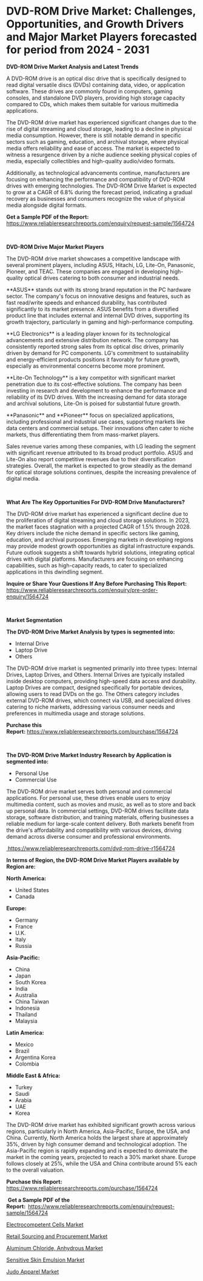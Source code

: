 <p><h1>DVD-ROM Drive Market: Challenges, Opportunities, and Growth Drivers and Major Market Players forecasted for period from 2024 - 2031</h1></p><p><strong>DVD-ROM Drive Market Analysis and Latest Trends</strong></p>
<p><p>A DVD-ROM drive is an optical disc drive that is specifically designed to read digital versatile discs (DVDs) containing data, video, or application software. These drives are commonly found in computers, gaming consoles, and standalone DVD players, providing high storage capacity compared to CDs, which makes them suitable for various multimedia applications.</p><p>The DVD-ROM drive market has experienced significant changes due to the rise of digital streaming and cloud storage, leading to a decline in physical media consumption. However, there is still notable demand in specific sectors such as gaming, education, and archival storage, where physical media offers reliability and ease of access. The market is expected to witness a resurgence driven by a niche audience seeking physical copies of media, especially collectibles and high-quality audio/video formats.</p><p>Additionally, as technological advancements continue, manufacturers are focusing on enhancing the performance and compatibility of DVD-ROM drives with emerging technologies. The DVD-ROM Drive Market is expected to grow at a CAGR of 6.8% during the forecast period, indicating a gradual recovery as businesses and consumers recognize the value of physical media alongside digital formats.</p></p>
<p><strong>Get a Sample PDF of the Report:&nbsp;</strong> <a href="https://www.reliableresearchreports.com/enquiry/request-sample/1564724">https://www.reliableresearchreports.com/enquiry/request-sample/1564724</a></p>
<p>&nbsp;</p>
<p><strong>DVD-ROM Drive Major Market Players</strong></p>
<p><p>The DVD-ROM drive market showcases a competitive landscape with several prominent players, including ASUS, Hitachi, LG, Lite-On, Panasonic, Pioneer, and TEAC. These companies are engaged in developing high-quality optical drives catering to both consumer and industrial needs.</p><p>**ASUS** stands out with its strong brand reputation in the PC hardware sector. The company's focus on innovative designs and features, such as fast read/write speeds and enhanced durability, has contributed significantly to its market presence. ASUS benefits from a diversified product line that includes external and internal DVD drives, supporting its growth trajectory, particularly in gaming and high-performance computing.</p><p>**LG Electronics** is a leading player known for its technological advancements and extensive distribution network. The company has consistently reported strong sales from its optical disc drives, primarily driven by demand for PC components. LG's commitment to sustainability and energy-efficient products positions it favorably for future growth, especially as environmental concerns become more prominent.</p><p>**Lite-On Technology** is a key competitor with significant market penetration due to its cost-effective solutions. The company has been investing in research and development to enhance the performance and reliability of its DVD drives. With the increasing demand for data storage and archival solutions, Lite-On is poised for substantial future growth.</p><p>**Panasonic** and **Pioneer** focus on specialized applications, including professional and industrial use cases, supporting markets like data centers and commercial setups. Their innovations often cater to niche markets, thus differentiating them from mass-market players.</p><p>Sales revenue varies among these companies, with LG leading the segment with significant revenue attributed to its broad product portfolio. ASUS and Lite-On also report competitive revenues due to their diversification strategies. Overall, the market is expected to grow steadily as the demand for optical storage solutions continues, despite the increasing prevalence of digital media.</p></p>
<p>&nbsp;</p>
<p><strong>What Are The Key Opportunities For DVD-ROM Drive Manufacturers?</strong></p>
<p><p>The DVD-ROM drive market has experienced a significant decline due to the proliferation of digital streaming and cloud storage solutions. In 2023, the market faces stagnation with a projected CAGR of 1.5% through 2028. Key drivers include the niche demand in specific sectors like gaming, education, and archival purposes. Emerging markets in developing regions may provide modest growth opportunities as digital infrastructure expands. Future outlook suggests a shift towards hybrid solutions, integrating optical drives with digital platforms. Manufacturers are focusing on enhancing capabilities, such as high-capacity reads, to cater to specialized applications in this dwindling segment.</p></p>
<p><strong>Inquire or Share Your Questions If Any Before Purchasing This Report:</strong> <a href="https://www.reliableresearchreports.com/enquiry/pre-order-enquiry/1564724">https://www.reliableresearchreports.com/enquiry/pre-order-enquiry/1564724</a></p>
<p>&nbsp;</p>
<p><strong>Market Segmentation</strong></p>
<p><strong>The DVD-ROM Drive Market Analysis by types is segmented into:</strong></p>
<p><ul><li>Internal Drive</li><li>Laptop Drive</li><li>Others</li></ul></p>
<p><p>The DVD-ROM drive market is segmented primarily into three types: Internal Drives, Laptop Drives, and Others. Internal Drives are typically installed inside desktop computers, providing high-speed data access and durability. Laptop Drives are compact, designed specifically for portable devices, allowing users to read DVDs on the go. The Others category includes external DVD-ROM drives, which connect via USB, and specialized drives catering to niche markets, addressing various consumer needs and preferences in multimedia usage and storage solutions.</p></p>
<p><strong>Purchase this Report:&nbsp;</strong><a href="https://www.reliableresearchreports.com/purchase/1564724">https://www.reliableresearchreports.com/purchase/1564724</a></p>
<p>&nbsp;</p>
<p><strong>The DVD-ROM Drive Market Industry Research by Application is segmented into:</strong></p>
<p><ul><li>Personal Use</li><li>Commercial Use</li></ul></p>
<p><p>The DVD-ROM drive market serves both personal and commercial applications. For personal use, these drives enable users to enjoy multimedia content, such as movies and music, as well as to store and back up personal data. In commercial settings, DVD-ROM drives facilitate data storage, software distribution, and training materials, offering businesses a reliable medium for large-scale content delivery. Both markets benefit from the drive's affordability and compatibility with various devices, driving demand across diverse consumer and professional environments.</p></p>
<p><a href="https://www.reliableresearchreports.com/dvd-rom-drive-r1564724">&nbsp;https://www.reliableresearchreports.com/dvd-rom-drive-r1564724</a></p>
<p><strong>In terms of Region, the DVD-ROM Drive Market Players available by Region are:</strong></p>
<p>
    <p> <strong> North America: </strong>
        <ul>
            <li>United States</li>
            <li>Canada</li>
        </ul>
        </p> 
    <p> <strong> Europe: </strong>
        <ul>
            <li>Germany</li>
            <li>France</li>
            <li>U.K.</li>
            <li>Italy</li>
            <li>Russia</li>
        </ul>
        </p> 
    <p> <strong> Asia-Pacific: </strong>
        <ul>
            <li>China</li>
            <li>Japan</li>
            <li>South Korea</li>
            <li>India</li>
            <li>Australia</li>
            <li>China Taiwan</li>
            <li>Indonesia</li>
            <li>Thailand</li>
            <li>Malaysia</li>
        </ul>
        </p> 
    <p> <strong> Latin America: </strong>
        <ul>
            <li>Mexico</li>
            <li>Brazil</li>
            <li>Argentina Korea</li>
            <li>Colombia</li>
        </ul>
        </p> 
    <p> <strong> Middle East & Africa: </strong>
        <ul>
            <li>Turkey</li>
            <li>Saudi</li>
            <li>Arabia</li>
            <li>UAE</li>
            <li>Korea</li>
        </ul>
    </p>
    </p>
<p><p>The DVD-ROM drive market has exhibited significant growth across various regions, particularly in North America, Asia-Pacific, Europe, the USA, and China. Currently, North America holds the largest share at approximately 35%, driven by high consumer demand and technological adoption. The Asia-Pacific region is rapidly expanding and is expected to dominate the market in the coming years, projected to reach a 30% market share. Europe follows closely at 25%, while the USA and China contribute around 5% each to the overall valuation.</p></p>
<p><strong>Purchase this Report: </strong><a href="https://www.reliableresearchreports.com/purchase/1564724">https://www.reliableresearchreports.com/purchase/1564724</a></p>
<p>&nbsp;<strong>Get a Sample PDF of the Report:&nbsp;&nbsp;</strong><a href="https://www.reliableresearchreports.com/enquiry/request-sample/1564724">https://www.reliableresearchreports.com/enquiry/request-sample/1564724</a></p>
<p><strong></strong></p>
<p><p><a href="https://www.linkedin.com/pulse/electrocompetent-cells-market-trends-strategic-insights-2024-sa3ye?trackingId=9rTa8C23QjG3WiRtHAwedg%3D%3D">Electrocompetent Cells Market</a></p><p><a href="https://www.linkedin.com/pulse/what-innovations-shaping-retail-sourcing-procurement-market-duykf?trackingId=o4hmNkWUTZO4QTAVIAdWAw%3D%3D">Retail Sourcing and Procurement Market</a></p><p><a href="https://github.com/ygfu6u/Market-Research-Report-List-1/blob/main/aluminum-chloride-anhydrous-market.md">Aluminum Chloride, Anhydrous Market</a></p><p><a href="https://medium.com/@jordond5lezama/global-sensitive-skin-emulsion-market-size-share-analysis-by-product-type-by-application-by-06eef1851869?postPublishedType=repub">Sensitive Skin Emulsion Market</a></p><p><a href="https://issuu.com/reportprime-2/docs/judo-apparel-market-size-2030.pptx_33ba5511a79ae9">Judo Apparel Market</a></p></p>